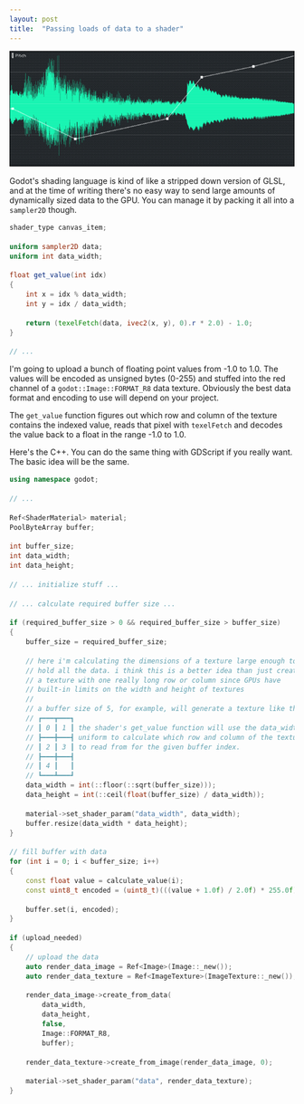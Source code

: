 ```yaml
---
layout: post
title:  "Passing loads of data to a shader"
---
```

![waveform](/assets/waveform_pitch_editing.png)

Godot's shading language is kind of like a stripped down version of GLSL, and at the time of writing there's no easy way to send large amounts of dynamically sized data to the GPU. You can manage it by packing it all into a `sampler2D` though.

```glsl
shader_type canvas_item;

uniform sampler2D data;
uniform int data_width;

float get_value(int idx)
{
    int x = idx % data_width;
    int y = idx / data_width;

    return (texelFetch(data, ivec2(x, y), 0).r * 2.0) - 1.0;
}

// ...
```
I'm going to upload a bunch of floating point values from -1.0 to 1.0. The values will be encoded as unsigned bytes (0-255) and stuffed into the red channel of a `godot::Image::FORMAT_R8` data texture. Obviously the best data format and encoding to use will depend on your project.

The `get_value` function figures out which row and column of the texture contains the indexed value, reads that pixel with `texelFetch` and decodes the value back to a float in the range -1.0 to 1.0.

Here's the C++. You can do the same thing with GDScript if you really want. The basic idea will be the same.

```c++
using namespace godot;

// ...

Ref<ShaderMaterial> material;
PoolByteArray buffer;

int buffer_size;
int data_width;
int data_height;

// ... initialize stuff ...

// ... calculate required buffer size ...

if (required_buffer_size > 0 && required_buffer_size > buffer_size)
{
    buffer_size = required_buffer_size;

    // here i'm calculating the dimensions of a texture large enough to
    // hold all the data. i think this is a better idea than just creating
    // a texture with one really long row or column since GPUs have
    // built-in limits on the width and height of textures
    //
    // a buffer size of 5, for example, will generate a texture like this:
    // ┏━━━┳━━━┓
    // ┃ 0 ┃ 1 ┃ the shader's get_value function will use the data_width
    // ┣━━━╋━━━┫ uniform to calculate which row and column of the texture
    // ┃ 2 ┃ 3 ┃ to read from for the given buffer index.
    // ┣━━━╋━━━┫
    // ┃ 4 ┃   ┃
    // ┗━━━┻━━━┛
    data_width = int(::floor(::sqrt(buffer_size)));
    data_height = int(::ceil(float(buffer_size) / data_width));

    material->set_shader_param("data_width", data_width);
    buffer.resize(data_width * data_height);
}

// fill buffer with data
for (int i = 0; i < buffer_size; i++)
{
    const float value = calculate_value(i);
    const uint8_t encoded = (uint8_t)(((value + 1.0f) / 2.0f) * 255.0f);

    buffer.set(i, encoded);
}

if (upload_needed)
{
    // upload the data
    auto render_data_image = Ref<Image>(Image::_new());
    auto render_data_texture = Ref<ImageTexture>(ImageTexture::_new());

    render_data_image->create_from_data(
        data_width,
        data_height,
        false,
        Image::FORMAT_R8,
        buffer);
    
    render_data_texture->create_from_image(render_data_image, 0);

    material->set_shader_param("data", render_data_texture);
}
```